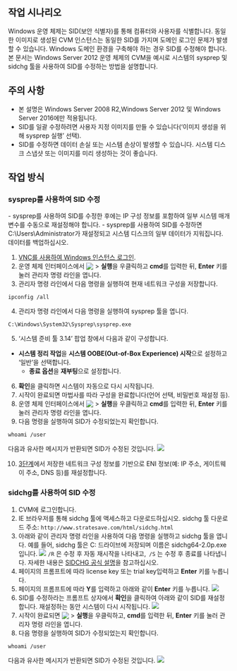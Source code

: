 ## 작업 시나리오

Windows 운영 체제는 SID(보안 식별자)를 통해 컴퓨터와 사용자를 식별합니다. 동일한 이미지로 생성된 CVM 인스턴스는 동일한 SID를 가지며 도메인 로그인 문제가 발생할 수 있습니다. Windows 도메인 환경을 구축해야 하는 경우 SID를 수정해야 합니다.
본 문서는 Windows Server 2012 운영 체제의 CVM을 예시로 시스템의 sysprep 및 sidchg 툴을 사용하여 SID를 수정하는 방법을 설명합니다.

## 주의 사항

- 본 설명은 Windows Server 2008 R2,Windows Server 2012 및 Windows Server 2016에만 적용됩니다.
- SID를 일괄 수정하려면 사용자 지정 이미지를 만들 수 있습니다(‘이미지 생성을 위해 sysprep 실행’ 선택).
- SID를 수정하면 데이터 손실 또는 시스템 손상이 발생할 수 있습니다. 시스템 디스크 스냅샷 또는 이미지를 미리 생성하는 것이 좋습니다.

## 작업 방식

### sysprep를 사용하여 SID 수정



<dx-alert infotype="notice" title="">
- sysprep를 사용하여 SID를 수정한 후에는 IP 구성 정보를 포함하여 일부 시스템 매개변수를 수동으로 재설정해야 합니다.
- sysprep를 사용하여 SID를 수정하면 C:\Users\Administrator가 재설정되고 시스템 디스크의 일부 데이터가 지워집니다. 데이터를 백업하십시오.
</dx-alert>


1. [VNC를 사용하여 Windows 인스턴스 로그인](https://intl.cloud.tencent.com/document/product/213/32496).
2. 운영 체제 인터페이스에서 <img src="https://main.qcloudimg.com/raw/87d894e564b7e837d9f478298cf2e292.png" style="margin: -3px 0px;"> > **실행**을 우클릭하고 **cmd**를 입력한 뒤, **Enter** 키를 눌러 관리자 명령 라인을 엽니다.
3. [](id:step_03)관리자 명령 라인에서 다음 명령을 실행하여 현재 네트워크 구성을 저장합니다.
```shellsession
ipconfig /all
```
4. 관리자 명령 라인에서 다음 명령을 실행하여 sysprep 툴을 엽니다.
```shellsession
C:\Windows\System32\Sysprep\sysprep.exe
```
5. ‘시스템 준비 툴 3.14’ 팝업 창에서 다음과 같이 구성합니다.
- **시스템 정리 작업**을 **시스템 OOBE(Out-of-Box Experience) 시작**으로 설정하고 ‘일반’을 선택합니다.
   - **종료 옵션**을 **재부팅**으로 설정합니다.
6. **확인**을 클릭하면 시스템이 자동으로 다시 시작됩니다.
7. 시작이 완료되면 마법사를 따라 구성을 완료합니다(언어 선택, 비밀번호 재설정 등).
8. 운영 체제 인터페이스에서 <img src="https://main.qcloudimg.com/raw/87d894e564b7e837d9f478298cf2e292.png" style="margin: -3px 0px;"> > **실행**을 우클릭하고 **cmd**를 입력한 뒤, **Enter** 키를 눌러 관리자 명령 라인을 엽니다.
9. 다음 명령을 실행하여 SID가 수정되었는지 확인합니다.
```shellsession
whoami /user
```
다음과 유사한 메시지가 반환되면 SID가 수정된 것입니다.
![](https://main.qcloudimg.com/raw/34efb1f4128c753e6c0546f3e8d58678.png)

10. [3단계](#step_03)에서 저장한 네트워크 구성 정보를 기반으로 ENI 정보(예: IP 주소, 게이트웨이 주소, DNS 등)를 재설정합니다.


### sidchg를 사용하여 SID 수정

1. CVM에 로그인합니다.
2. IE 브라우저를 통해 sidchg 툴에 액세스하고 다운로드하십시오.
sidchg 툴 다운로드 주소: `http://www.stratesave.com/html/sidchg.html`
3. 아래와 같이 관리자 명령 라인을 사용하여 다음 명령을 실행하고 sidchg 툴을 엽니다.
예를 들어, sidchg 툴은 C: 드라이브에 저장되며 이름은 sidchg64-2.0p.exe입니다.
![](https://main.qcloudimg.com/raw/284926ae1eae88228fb009f247b82068.png)
`/R` 은 수정 후 자동 재시작을  나타내고,` /S` 는 수정 후 종료를 나타냅니다. 자세한 내용은 [SIDCHG 공식 설명](http://www.stratesave.com/html/sidchg.html)을 참고하십시오.
4. 페이지의 프롬프트에 따라 license key 또는  trial key입력하고 **Enter** 키를 누릅니다.
5. 페이지의 프롬프트에 따라 **Y**를 입력하고 아래와 같이 **Enter** 키를 누릅니다.
![](https://main.qcloudimg.com/raw/43c19634475517b183402d15fa32e962.png)
6. SID를 수정하라는 프롬프트 상자에서 **확인**을 클릭하여 아래와 같이 SID를 재설정합니다.
재설정하는 동안 시스템이 다시 시작됩니다.
![](https://main.qcloudimg.com/raw/b59ec21417cc0de1fd7d851fcd8a2a3b.png)
7. 시작이 완료되면 <img src="https://main.qcloudimg.com/raw/87d894e564b7e837d9f478298cf2e292.png" style="margin:-3px 0px;"> > **실행**을 우클릭하고, **cmd**를 입력한 뒤, **Enter** 키를 눌러 관리자 명령 라인을 엽니다.
8. 다음 명령을 실행하여 SID가 수정되었는지 확인합니다.
```shellsession
whoami /user
```
다음과 유사한 메시지가 반환되면 SID가 수정된 것입니다.
![](https://main.qcloudimg.com/raw/34efb1f4128c753e6c0546f3e8d58678.png)


